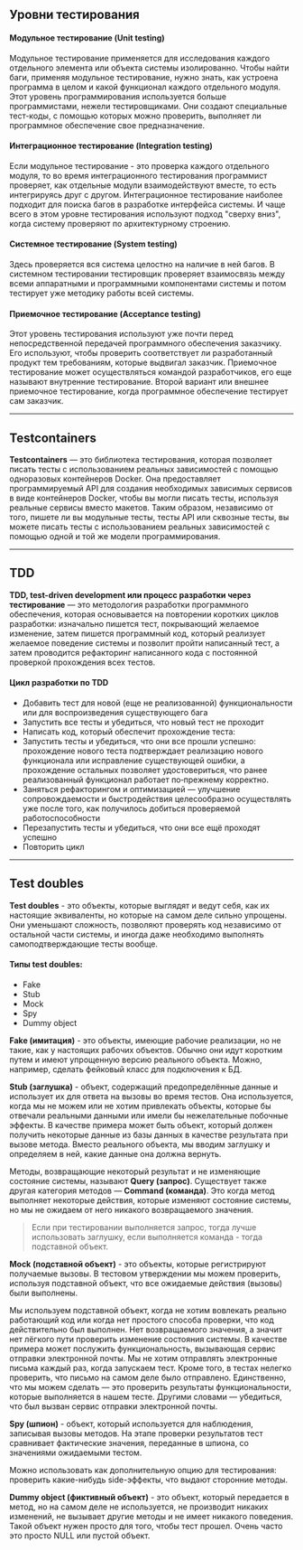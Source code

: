 ## Уровни тестирования

#### Модульное тестирование (Unit testing)

Модульное тестирование применяется для исследования каждого отдельного элемента или объекта системы изолированно. Чтобы
найти баги, применяя
модульное тестирование, нужно знать, как устроена программа в целом и какой функционал каждого отдельного модуля. Этот
уровень программирования
используется больше программистами, нежели тестировщиками. Они создают специальные тест-коды, с помощью которых можно
проверить, выполняет ли
программное обеспечение свое предназначение.

#### Интеграционное тестирование (Integration testing)

Если модульное тестирование - это проверка каждого отдельного модуля, то во время интеграционного тестирования
программист проверяет, как отдельные
модули взаимодействуют вместе, то есть интегрируясь друг с другом. Интеграционное тестирование наиболее подходит для
поиска багов в разработке
интерфейса системы. И чаще всего в этом уровне тестирования используют подход "сверху вниз", когда систему проверяют по
архитектурному строению.

#### Системное тестирование (System testing)

Здесь проверяется вся система целостно на наличие в ней багов. В системном тестировании тестировщик проверяет
взаимосвязь между всеми аппаратными
и программными компонентами системы и потом тестирует уже методику работы всей системы.

#### Приемочное тестирование (Acceptance testing)

Этот уровень тестирования используют уже почти перед непосредственной передачей программного обеспечения заказчику. Его
используют, чтобы проверить
соответствует ли разработанный продукт тем требованиям, которые выдвигал заказчик. Приемочное тестирование может
осуществляться командой
разработчиков, его еще называют внутренние тестирование. Второй вариант или внешнее приемочное тестирование, когда
программное обеспечение тестирует
сам заказчик.

---

## Testcontainers

**Testcontainers** — это библиотека тестирования, которая позволяет писать тесты с использованием реальных зависимостей
с
помощью одноразовых
контейнеров Docker. Она предоставляет программируемый API для создания необходимых зависимых сервисов в виде контейнеров
Docker, чтобы вы могли
писать тесты, используя реальные сервисы вместо макетов. Таким образом, независимо от того, пишете ли вы модульные
тесты, тесты API или сквозные
тесты, вы можете писать тесты с использованием реальных зависимостей с помощью одной и той же модели программирования.

---

## TDD

**TDD, test-driven development или процесс разработки через тестирование** — это методология разработки программного
обеспечения, которая основывается
на повторении коротких циклов разработки: изначально пишется тест, покрывающий желаемое изменение, затем пишется
программный код,
который реализует желаемое поведение системы и позволит пройти написанный тест, а затем проводится рефакторинг
написанного кода с постоянной
проверкой прохождения всех тестов.

#### Цикл разработки по TDD

- Добавить тест для новой (еще не реализованной) функциональности или для воспроизведения существующего бага
- Запустить все тесты и убедиться, что новый тест не проходит
- Написать код, который обеспечит прохождение теста:
- Запустить тесты и убедиться, что они все прошли успешно: прохождение нового теста подтверждает реализацию нового
  функционала или исправление
  существующей ошибки, а прохождение остальных позволяет удостовериться, что ранее реализованный функционал работает
  по‑прежнему корректно.
- Заняться рефакторингом и оптимизацией — улучшение сопровождаемости и быстродействия целесообразно осуществлять уже
  после того,
  как получилось добиться проверяемой работоспособности
- Перезапустить тесты и убедиться, что они все ещё проходят успешно
- Повторить цикл

---

## Test doubles

**Test doubles** - это объекты, которые выглядят и ведут себя, как их настоящие эквиваленты, но которые на самом деле
сильно упрощены.
Они уменьшают сложность, позволяют проверять код независимо от остальной части системы, и иногда даже необходимо
выполнять самоподтверждающие
тесты вообще.

#### Типы test doubles:

- Fake
- Stub
- Mock
- Spy
- Dummy object

**Fake (имитация)** - это объекты, имеющие рабочие реализации, но не такие, как у настоящих рабочих объектов. Обычно они
идут коротким путем и имеют
упрощенную версию реального объекта. Можно, например, сделать фейковый класс для подключения к БД.

**Stub (заглушка)** - объект, содержащий предопределённые данные и использует их для ответа на вызовы во время тестов.
Она
используется,
когда мы не можем или не хотим привлекать объекты, которые бы отвечали реальными данными или имели бы нежелательные
побочные эффекты.
В качестве примера может быть объект, который должен получить некоторые данные из базы данных в качестве результата при
вызове метода.
Вместо реального объекта, мы вводим заглушку и определяем в ней, какие данные она должна вернуть.

Методы, возвращающие некоторый результат и не изменяющие состояние системы, называют **Query (запрос)**.
Существует также другая категория методов — **Command (команда)**. Это когда метод выполняет некоторые действия, которые
изменяют состояние системы,
но мы не ожидаем от него никакого возвращаемого значения.

> Если при тестировании выполняется запрос, тогда лучше использовать заглушку, если выполняется команда - тогда
> подставной объект.

**Mock (подставной объект)** - это объекты, которые регистрируют получаемые вызовы. В тестовом утверждении мы можем
проверить, используя подставной
объект, что все ожидаемые действия (вызовы) были выполнены.

Мы используем подставной объект, когда не хотим вовлекать реально работающий код или когда нет простого способа
проверки, что код действительно
был выполнен. Нет возвращаемого значения, а значит нет лёгкого пути проверить изменение состояния системы. В качестве
примера может послужить
функциональность, вызывающая сервис отправки электронной почты. Мы не хотим отправлять электронные письма каждый раз,
когда запускаем тест.
Кроме того, в тестах нелегко проверить, что письмо на самом деле было отправлено. Единственно, что мы можем сделать —
это проверить результаты
функциональности, которые выполняется в нашем тесте. Другими словами — убедиться, что был вызван сервис отправки
электронной почты.

**Spy (шпион)** - объект, который используется для наблюдения, записывая вызовы методов. На этапе проверки результатов тест
сравнивает фактические
значения, переданные в шпиона, со значениями ожидаемыми тестом.

Можно использовать как дополнительную опцию для тестирования: проверить какие-нибудь side-эффекты, что выдают сторонние
методы.

**Dummy object (фиктивный объект)** - это объект, который передается в метод, но на самом деле не используется, не
производит никаких изменений,
не вызывает другие методы и не имеет никакого поведения.
Такой объект нужен просто для того, чтобы тест прошел. Очень часто это просто NULL или пустой объект. 